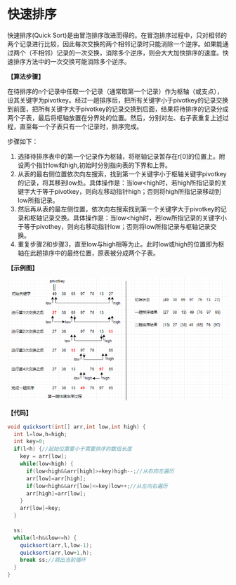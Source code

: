 # 快速排序

快速排序(Quick Sort)是由冒泡排序改进而得的。在冒泡排序过程中，只对相邻的两个记录进行比较，因此每次交换的两个相邻记录时只能消除一个逆序。如果能通过两个（不相邻）记录的一次交换，消除多个逆序，则会大大加快排序的速度。快速排序方法中的一次交换可能消除多个逆序。

**【算法步骤】**

在待排序的n个记录中任取一个记录（通常取第一个记录）作为枢轴（或支点），设其关键字为pivotkey。经过一趟排序后，把所有关键字小于pivotkey的记录交换到前面，把所有关键字大于pivotkey的记录交换到后面，结果将待排序的记录分成两个子表，最后将枢轴放置在分界处的位置。然后，分别对左、右子表重复上述过程，直至每一个子表只有一个记录时，排序完成。

步骤如下：

1. 选择待排序表中的第一个记录作为枢轴，将枢轴记录暂存在r[0]的位置上。附设两个指针low和high,初始时分别指向表的下界和上界。
2. 从表的最右侧位置依次向左搜索，找到第一个关键字小于枢轴关键字pivotkey的记录，将其移到low处。具体操作是：当low<high时，若high所指记录的关键字大于等于pivotkey，则向左移动指针high；否则将high所指记录移动到low所指记录。
3. 然后再从表的最左侧位置，依次向右搜索找到第一个关键字大于pivotkey的记录和枢轴记录交换。具体操作是：当low<high时，若low所指记录的关键字小于等于pivothey，则向右移动指针low；否则将low所指记录与枢轴记录交换。
4. 重复步骤2和步骤3，直至low与high相等为止。此时low或high的位置即为枢轴在此趟排序中的最终位置，原表被分成两个子表。

**【示例图】**

![image](https://github.com/ZZULI-TECH/interview/blob/master/images/QuickSort.png?raw=true)

**【代码】**


```Java
void quicksort(int[] arr,int low,int high) {
  int l=low,h=high;
  int key=0;
  if(l<h) {//起始位置要小于需要排序的数组长度
    key = arr[low];
    while(low<high) {
      if(low<high&&arr[high]>=key)high--;//从右向左遍历
      arr[low]=arr[high];
      if(low<high&&arr[low]<=key)low++;//从左向右遍历
      arr[high]=arr[low];
    }
    arr[low]=key;
  }
  
  ss:
  while(l<h&&low<=h) {
    quicksort(arr,l,low-1);
    quicksort(arr,low+1,h);
    break ss;//跳出当前循环
  }
}
```
